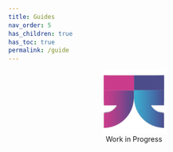 ```yaml
---
title: Guides
nav_order: 5
has_children: true
has_toc: true
permalink: /guide
---
```


<div class="wip" style="text-align: center">
  <img src="/assets/images/logo-wait-128.png" alt="Work in Progress"/>
  <br/>
  Work in Progress
</div>